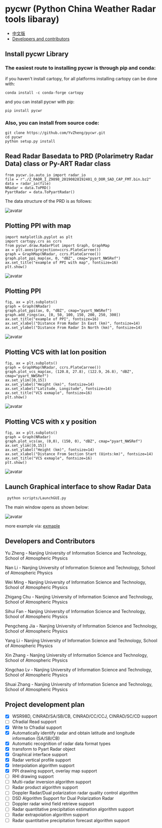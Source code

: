 # pycwr (Python China Weather Radar tools libaray)

- [中文版](README_CN.md)
- [Developers and contributors](CONTRIBUTORS.txt)

Install pycwr Library
----------
### The easiest route to installing pycwr is through pip and conda:

if you haven't install cartopy, for all platforms installing cartopy can be done with:

```
conda install -c conda-forge cartopy
```
and you can install pycwr with pip:
```
pip install pycwr
```

### Also, you can install from source code:

```
git clone https://github.com/YvZheng/pycwr.git
cd pycwr
python setup.py install    
```

Read Radar Basedata to PRD (Polarimetry Radar Data) class or Py-ART Radar class
----------
```
from pycwr.io.auto_io import radar_io 
file = r"./Z_RADR_I_Z9898_20190828192401_O_DOR_SAD_CAP_FMT.bin.bz2"
data = radar_io(file)
NRadar = data.ToPRD()
PyartRadar = data.ToPyartRadar()
```
The data structure of the PRD is as follows:

![avatar](./examples/PRD_class.png)

Plotting PPI with map
----------
```
import matplotlib.pyplot as plt
import cartopy.crs as ccrs
from pycwr.draw.RadarPlot import Graph, GraphMap
ax = plt.axes(projection=ccrs.PlateCarree())
graph = GraphMap(NRadar, ccrs.PlateCarree())
graph.plot_ppi_map(ax, 0, "dBZ", cmap="pyart_NWSRef")
ax.set_title("example of PPI with map", fontsize=16)
plt.show()
```
![avatar](./examples/graph_map.png)

Plotting PPI
----------
```
fig, ax = plt.subplots()
graph = Graph(NRadar)
graph.plot_ppi(ax, 0, "dBZ", cmap="pyart_NWSRef")
graph.add_rings(ax, [0, 50, 100, 150, 200, 250, 300])
ax.set_title("example of PPI", fontsize=16)
ax.set_xlabel("Distance From Radar In East (km)", fontsize=14)
ax.set_ylabel("Distance From Radar In North (km)", fontsize=14)
```
![avatar](examples/graph.png)


Plotting VCS with lat lon position
----------
```
fig, ax = plt.subplots()
graph = GraphMap(NRadar, ccrs.PlateCarree())
graph.plot_vcs_map(ax, (120.8, 27.8), (122.9, 26.8), "dBZ", cmap="pyart_NWSRef")
ax.set_ylim([0,15])
ax.set_ylabel("Height (km)", fontsize=14)
ax.set_xlabel("Latitude, Longitude", fontsize=14)
ax.set_title("VCS exmaple", fontsize=16)
plt.show()
```
![avatar](examples/vcs_map.png)

Plotting VCS with x y position
----------
```
fig, ax = plt.subplots()
graph = Graph(NRadar)
graph.plot_vcs(ax, (0,0), (150, 0), "dBZ", cmap="pyart_NWSRef")
ax.set_ylim([0,15])
ax.set_ylabel("Height (km)", fontsize=14)
ax.set_xlabel("Distance From Section Start (Uints:km)", fontsize=14)
ax.set_title("VCS exmaple", fontsize=16)
plt.show()
```
![avatar](examples/vcs.png)

Launch Graphical interface to show Radar Data
----------

```
 python scripts/LaunchGUI.py
```

The main window opens as shown below:

![avatar](examples/pycwr.png)

more example via: [exmaple](./notebooks/pycwr_example.ipynb)

Developers and Contributors
----------

Yu Zheng - Nanjing University of Information Science and Technology, School of Atmospheric Physics

Nan Li - Nanjing University of Information Science and Technology, School of Atmospheric Physics

Wei Ming - Nanjing University of Information Science and Technology, School of Atmospheric Physics

Zhigang Chu - Nanjing University of Information Science and Technology, School of Atmospheric Physics

Sihui Fan - Nanjing University of Information Science and Technology, School of Atmospheric Physics

Pengcheng Jia - Nanjing University of Information Science and Technology, School of Atmospheric Physics

Yang Li - Nanjing University of Information Science and Technology, School of Atmospheric Physics

Xin Zhang  - Nanjing University of Information Science and Technology, School of Atmospheric Physics

Xingchao Lv - Nanjing University of Information Science and Technology, School of Atmospheric Physics

Shuai Zhang - Nanjing University of Information Science and Technology, School of Atmospheric Physics

Project development plan
----------

- [x] WSR98D, CINRAD/SA/SB/CB, CINRAD/CC/CCJ, CINRAD/SC/CD support
- [ ] Cfradial Read support
- [x] Write to Cfradial support
- [x] Automatically identify radar and obtain latitude and longitude information (SA/SB/CB)
- [x] Automatic recognition of radar data format types
- [x] transform to Pyart Radar object
- [x] Graphical interface support
- [x] Radar vertical profile support
- [x] Interpolation algorithm support
- [x] PPI drawing support, overlay map support
- [ ] RHI drawing support
- [ ] Multi-radar inversion algorithm support
- [ ] Radar product algorithm support
- [ ] Doppler Radar/Dual polarization radar quality control algorithm
- [ ] DSD Algorithm Support for Dual Polarization Radar
- [ ] Doppler radar wind field retrieve support
- [ ] Radar quantitative precipitation estimation algorithm support
- [ ] Radar extrapolation algorithm support
- [ ] Radar quantitative precipitation forecast  algorithm support
